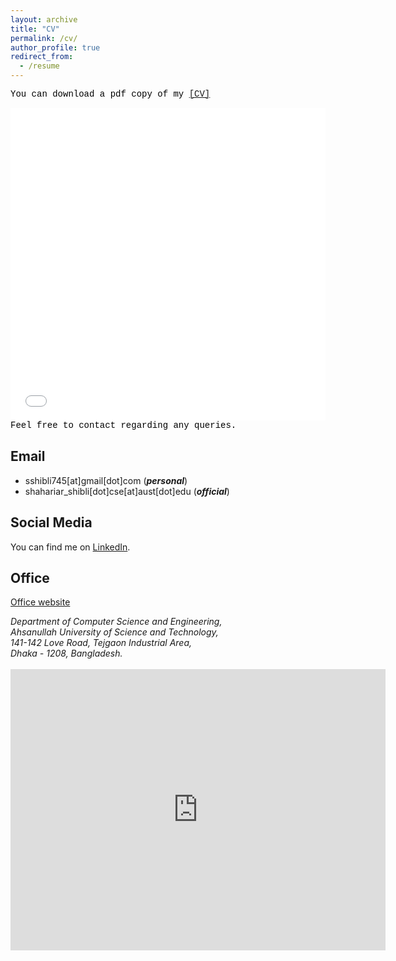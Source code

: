 ```yaml
---
layout: archive
title: "CV"
permalink: /cv/
author_profile: true
redirect_from:
  - /resume
---
```

<span style="color:black; font-family:Courier New;">You can download a pdf copy of my <a href="../files/CV/CV-of-Shibli.pdf">[CV]</a></span>

<iframe src="/files/CV/CV-of-Shibli.pdf" width="100%" height="500" frameborder="no" border="0" marginwidth="0" marginheight="0"></iframe>

<br>
<span style="color:black; font-family:Courier New;">Feel free to contact regarding any queries.</span>

## Email
+ sshibli745[at]gmail[dot]com (***personal***) <br/>
+ shahariar_shibli[dot]cse[at]aust[dot]edu (***official***)

## Social Media
You can find me on [LinkedIn](https://www.linkedin.com/in/shahariar-shibli/).

## Office
[Office website](https://aust.edu/cse/faculty_member/mr_g_m_shahariar)
<address>
Department of Computer Science and Engineering, <br/> 
Ahsanullah University of Science and Technology, <br/> 
141-142 Love Road, Tejgaon Industrial Area, <br/>
Dhaka - 1208, Bangladesh. 
</address> 
<br/>

<iframe src="https://www.google.com/maps/embed?pb=!1m14!1m8!1m3!1d3651.5510678078604!2d90.40456818240061!3d23.76338330222376!3m2!1i1024!2i768!4f13.1!3m3!1m2!1s0x3755c790e6cf50a9%3A0xcae56c17297f85f8!2sAhsanullah%20University%20of%20Science%20and%20Technology!5e0!3m2!1sen!2sbd!4v1682061216525!5m2!1sen!2sbd" width="600" height="450" style="border:0;" allowfullscreen="" loading="lazy" referrerpolicy="no-referrer-when-downgrade"></iframe>